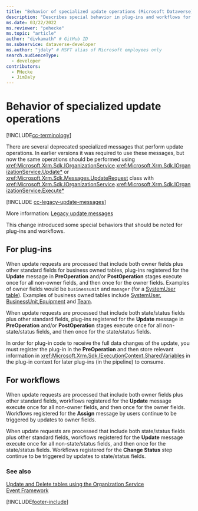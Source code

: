 ```yaml
---
title: "Behavior of specialized update operations (Microsoft Dataverse) | Microsoft Docs" # Intent and product brand in a unique string of 43-59 chars including spaces
description: "Describes special behavior in plug-ins and workflows for update events due to deprecated messages." # 115-145 characters including spaces. This abstract displays in the search result.
ms.date: 03/22/2022
ms.reviewer: "pehecke"
ms.topic: "article"
author: "divkamath" # GitHub ID
ms.subservice: dataverse-developer
ms.author: "jdaly" # MSFT alias of Microsoft employees only
search.audienceType: 
  - developer
contributors:
  - PHecke
  - JimDaly
---
```

# Behavior of specialized update operations

[!INCLUDE[cc-terminology](includes/cc-terminology.md)]

There are several deprecated specialized messages that perform update operations. In earlier versions it was required to use these messages, but now the same operations should be performed using <xref:Microsoft.Xrm.Sdk.IOrganizationService>.<xref:Microsoft.Xrm.Sdk.IOrganizationService.Update*> or <xref:Microsoft.Xrm.Sdk.Messages.UpdateRequest> class with <xref:Microsoft.Xrm.Sdk.IOrganizationService>.<xref:Microsoft.Xrm.Sdk.IOrganizationService.Execute*>

[!INCLUDE [cc-legacy-update-messages](includes/cc-legacy-update-messages.md)]

More information: [Legacy update messages](org-service/entity-operations-update-delete.md#legacy-update-messages) 

This change introduced some special behaviors that should be noted for plug-ins and workflows.

## For plug-ins

When update requests are processed that include both owner fields plus other standard fields for business owned tables, plug-ins registered for the **Update** message in **PreOperation** and/or **PostOperation** stages execute once for all non-owner fields, and then once for the owner fields. Examples of owner fields would be `businessunit` and `manager` (for a [SystemUser table](reference/entities/systemuser.md)). Examples of business owned tables include [SystemUser](reference/entities/systemuser.md), [BusinessUnit](reference/entities/businessunit.md),[Equipment](/dynamics365/customer-engagement/developer/entities/equipment) and [Team](reference/entities/team.md).

When update requests are processed that include both state/status fields plus other standard fields, plug-ins registered for the **Update** message in **PreOperation** and/or **PostOperation** stages execute once for all non-state/status fields, and then once for the state/status fields.

In order for plug-in code to receive the full data changes of the update, you must register the plug-in in the **PreOperation** and then store relevant information in <xref:Microsoft.Xrm.Sdk.IExecutionContext.SharedVariables> in the plug-in context for later plug-ins (in the pipeline) to consume.

## For workflows

When update requests are processed that include both owner fields plus other standard fields, workflows registered for the **Update** message execute once for all non-owner fields, and then once for the owner fields. Workflows registered for the **Assign** message by users continue to be triggered by updates to owner fields.

When update requests are processed that include both state/status fields plus other standard fields, workflows registered for the **Update** message execute once for all non-state/status fields, and then once for the state/status fields. Workflows registered for the **Change Status** step continue to be triggered by updates to state/status fields.

### See also

[Update and Delete tables using the Organization Service](org-service/entity-operations-update-delete.md)<br />
[Event Framework](event-framework.md)


[!INCLUDE[footer-include](../../includes/footer-banner.md)]
